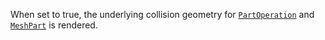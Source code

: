 When set to true, the underlying collision geometry for
[`PartOperation`](https://create.roblox.com/docs/reference/engine/classes/PartOperation) and [`MeshPart`](https://create.roblox.com/docs/reference/engine/classes/MeshPart) is rendered.